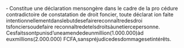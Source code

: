 ‐ Constitue une déclaration mensongère dans le cadre de la pro cédure contradictoire de constatation de droit foncier, toute déclarat ion faite intentionnellementdanslebutdesefairereconnaîtredesdroi tsfonciersoudefaire reconnaîtredetelsdroitsàunetiercepersonne.
Cesfaitssontpunisd’uneamendedeunmillion(1.000.000)àd euxmillions(2.000.000) FCFA,sanspréjudicedesdommagesetintérêts.